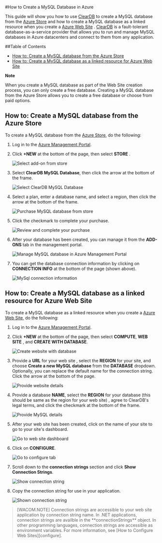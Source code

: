<!-- keep by customization: begin -->
#How to Create a MySQL Database in Azure

<!-- keep by customization: end -->
This guide will show you how to use [ClearDB] to create a MySQL database from the [Azure Store] and  how to create a MySQL database as a linked resource when you create a [Azure Web Site][waws] . [ClearDB] is a fault-tolerant database-as-a-service provider that allows you to run and manage MySQL databases in Azure datacenters and connect to them from any application.  

<!-- deleted by customization
> [AZURE.NOTE] When you create a MySQL database as part of the Website creation process, you can only create a free database. Creating a MySQL database from the Azure Store allows you to create a free database or choose from paid options.

## How to: Create a MySQL database from the Azure Store
-->
<!-- keep by customization: begin -->
##Table of Contents
* [How to: Create a MySQL database from the Azure Store](#CreateFromStore)
* [How to: Create a MySQL database as a linked resource for Azure Web Site](#CreateForWebSite)

<div class="dev-callout"> 
<b>Note</b> 
<p>When you create a MySQL database as part of the Web Site creation process, you can only create a free database. Creating a MySQL database from the Azure Store allows you to create a free database or choose from paid options.</p> 
</div>

<h2><a id="CreateFromStore"></a>How to: Create a MySQL database from the Azure Store</h2>
<!-- keep by customization: end -->

To create a MySQL database from the [Azure Store], do the following:

1. Log in to the [Azure Management Portal][portal].
2. Click **+NEW** at the bottom of the page, then select <!-- deleted by customization **MARKETPLACE** --><!-- keep by customization: begin --> **STORE** <!-- keep by customization: end -->.

	![Select add-on from store](./media/create-mysql-db/select-store.png)

3. Select **ClearDB MySQL Database**, then click the arrow at the bottom of the frame.

	![Select ClearDB MySQL Database](./media/create-mysql-db/select-cleardb-mysql.png)

4. Select a plan, enter a database name, and select a region, then click the arrow at the bottom of the frame.

	![Purchase MySQL database from store](./media/create-mysql-db/purchase-mysql.png)

5. Click the checkmark to complete your purchase.

	![Review and complete your purchase](./media/create-mysql-db/complete-mysql-purchase.png)

6. After your database has been created, you can manage it from the **ADD-ONS** tab in the management portal.

	![Manage MySQL database in Azure Management Portal](./media/create-mysql-db/manage-mysql-add-on.png)

7. You can get the database connection information by clicking on **CONNECTION INFO** at the bottom of the page (shown above).

	![MySql connection information](./media/create-mysql-db/mysql-conn-info.png) 


<!-- deleted by customization
## How to: Create a MySQL database as a linked resource for Azure Website
-->
<!-- keep by customization: begin -->
<h2><a id="CreateForWebSite"></a>How to: Create a MySQL database as a linked resource for Azure Web Site</h2>
<!-- keep by customization: end -->

To create a MySQL database as a linked resource when you create a [Azure Web Site][waws], do the following:

1. Log in to the [Azure Management Portal][portal].
2. Click **+NEW** at the bottom of the page, then select **COMPUTE**, <!-- deleted by customization **WEBSITE** --><!-- keep by customization: begin --> **WEB SITE** <!-- keep by customization: end -->, and **CREATE WITH DATABASE**.

	![Create website with database](./media/create-mysql-db/custom_create.png)

3. Provide a **URL** for your <!-- deleted by customization website --><!-- keep by customization: begin --> web site <!-- keep by customization: end -->, select the **REGION** for your site, and choose **Create a new MySQL database** from the **DATABASE** dropdown. Optionally, you can replace the default name for the connection string. Click the arrow at the bottom of the page.

	![Provide website details](./media/create-mysql-db/provide-website-details.png) 

4. Provide a database **NAME**, select the **REGION** for your database (this should be same as the region for your <!-- deleted by customization website) --><!-- keep by customization: begin --> web site) <!-- keep by customization: end -->, agree to ClearDB's legal terms, and click the checkmark at the bottom of the frame.

	![Provide MySQL details](./media/create-mysql-db/provide-mysql-details.png)

5. After your <!-- deleted by customization website --><!-- keep by customization: begin --> web site <!-- keep by customization: end --> has been created, click on the name of your site to go to your site's dashboard.

	![Go to web site dashboard](./media/create-mysql-db/go-to-website-dashboard.png)

6. Click on **CONFIGURE**.

	![Go to configure tab](./media/create-mysql-db/go-to-configure-tab.png)

7. Scroll down to the **connection strings** section and click **Show Connection Strings**. 

	![Show connection string](./media/create-mysql-db/show-conn-string.png)

8. Copy the connection string for use in your application.

	![Shown connection string](./media/create-mysql-db/shown-conn-string.png)

> <!-- deleted by customization [AZURE.NOTE] --><!-- keep by customization: begin --> [WACOM.NOTE] <!-- keep by customization: end --> Connection strings are accessible to your <!-- deleted by customization website --><!-- keep by customization: begin --> web site <!-- keep by customization: end --> application by connection string name. In .NET applications, connection strings are availble in the **connectionStrings** object. In other programming languages, connection strings are accessible as environment variables. For more information, see [How to Configure Web Sites][configure].

[ClearDB]: http://www.cleardb.com/
[waws]: /documentation/services/web-sites/
<!-- deleted by customization
[Azure Store]: ../articles/store.md
-->
<!-- keep by customization: begin -->
[Azure Store]: /gallery/store/
<!-- keep by customization: end -->
[portal]: http://manage.windowsazure.cn
<!-- deleted by customization
[configure]: ../article/app-service-web/web-sites-configure.md

-->
<!-- keep by customization: begin -->
[configure]: /documentation/articles/web-sites-configure
<!-- keep by customization: end -->